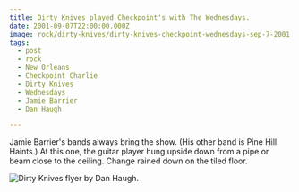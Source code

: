 ```yaml
---
title: Dirty Knives played Checkpoint's with The Wednesdays.
date: 2001-09-07T22:00:00.000Z
image: rock/dirty-knives/dirty-knives-checkpoint-wednesdays-sep-7-2001.jpg
tags:
  - post 
  - rock
  - New Orleans
  - Checkpoint Charlie
  - Dirty Knives
  - Wednesdays
  - Jamie Barrier
  - Dan Haugh

---
```


Jamie Barrier's bands always bring the show. (His other band is Pine Hill Haints.) At this one, the guitar player hung upside down from a pipe or beam close to the ceiling. Change rained down on the tiled floor.

![Dirty Knives flyer by Dan Haugh.](/static/img/rock/dirty-knives/dirty-knives-checkpoint-wednesdays-sep-7-2001.jpg "Dirty Knives flyer by Dan Haugh.")

